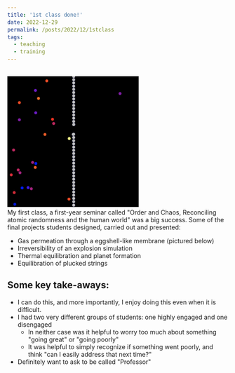 ```yaml
---
title: '1st class done!'
date: 2022-12-29
permalink: /posts/2022/12/1stclass
tags:
  - teaching
  - training
---
```


<br/><img src="/images/FYS_eggshell.png" width=300 /><br>
My first class, a first-year seminar called "Order and Chaos, Reconciling atomic randomness and the human world" was a big success.
Some of the final projects students designed, carried out and presented:
* Gas permeation through a eggshell-like membrane (pictured below)
* Irreversibility of an explosion simulation
* Thermal equilibration and planet formation
* Equilibration of plucked strings


Some key take-aways:
------
* I can do this, and more importantly, I enjoy doing this even when it is difficult.
* I had two very different groups of students: one highly engaged and one disengaged
  * In neither case was it helpful to worry too much about something "going great" or "going poorly"
  * It was helpful to simply recognize if something went poorly, and think "can I easily address that next time?"
* Definitely want to ask to be called "Professor"
